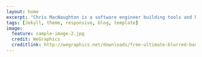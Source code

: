 ```yaml
---
layout: home
excerpt: "Chris MacNaughton is a software engineer building tools and helping companies"
tags: [Jekyll, theme, responsive, blog, template]
image:
  feature: sample-image-2.jpg
  credit: WeGraphics
  creditlink: http://wegraphics.net/downloads/free-ultimate-blurred-background-pack/
---
```

